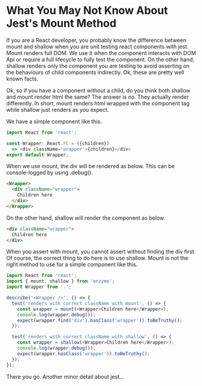 # What You May Not Know About Jest's Mount Method

If you are a React developer, you probably know the difference between mount and shallow when you are unit testing react components with jest. Mount renders full DOM. We use it when the component interacts with DOM Api or require a full lifecycle to fully test the component. On the other hand, shallow renders only the component you are testing to avoid asserting on the behaviours of child components indirectly. Ok, these are pretty well known facts.

Ok, so if you have a component without a child, do you think both shallow and mount render html the same? The answer is no. They actually render differently. In short, mount renders html wrapped with the component tag while shallow just renders as you expect. 

We have a simple component like this.

<script src="https://gist.github.com/mydatahack/0ae72a19c61ddfe71126a20f3c772e85.js"></script>

```ts
import React from 'react';

const Wrapper: React.FC = ({children})
  => <div className='wrapper'>{children}</div>
export default Wrapper;
```

When we use mount, the div will be rendered as below. This can be console-logged by using .debug().

<script src="https://gist.github.com/mydatahack/c23ec9919e1cf4289be9c126f545e10f.js"></script>

```html
<Wrapper>
  <div className="wrapper">
    Children here
  </div>
</Wrapper>
```

On the other hand, shallow will render the component as below.

<script src="https://gist.github.com/mydatahack/3f80d5c3562b15e0295f99bccaab18b5.js"></script>

```html
<div className="wrapper">
  Children here
</div>
```

When you assert with mount, you cannot assert without finding the div first. Of course, the correct thing to do here is to use shallow. Mount is not the right method to use for a simple component like this.

<script src="https://gist.github.com/mydatahack/667158d2f2e3178bbfe24b78a7e201ff.js"></script>

```typescript
import React from 'react';
import { mount, shallow } from 'enzyme';
import Wrapper from '.';

describe('<Wrapper />', () => {
  test('renders with correct className with mount', () => {
    const wrapper = mount(<Wrapper>Children here</Wrapper>);
    console.log(wrapper.debug());
    expect(wrapper.find('div').hasClass('wrapper')).toBeTruthy();
  });

  test('renders with correct className with shallow', () => {
    const wrapper = shallow(<Wrapper>Children here</Wrapper>);
    console.log(wrapper.debug());
    expect(wrapper.hasClass('wrapper')).toBeTruthy();
  });
});
```

There you go. Another minor detail about jest...
